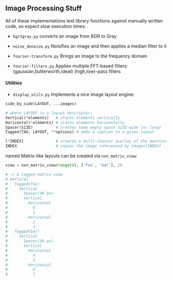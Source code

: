 ## Image Processing Stuff

All of these implementations test library functions against manually written code, so expect slow execution times.

- `bgr2gray.py`
converts an image from BGR to Gray

- `noise_denoise.py`
Noisifies an image and then applies a median filter to it

- `fourier-transform.py`
Brings an image to the frequency domain

- `fourier-filters.py`
Applies multiple FFT-based filters: {gaussian,butterworth,ideal} (high,low)-pass filters

#### Utilities

- `display_utils.py`
Implements a nice image layout engine:
```py
side_by_side(LAYOUT, ...images)

# where LAYOUT is a layout descriptor:
Vertical(*elements)   # stacks elements vertically
Horizontal(*elements) # stacks elements horizontally
Spacer(SIZE)          # creates some empty space SIZE-wide (or long)
Tagged(TAG, LAYOUT, **options) # adds a caption to a given layout

[*INDEX]              # creates a multi-channel overlay of the mentioned indices
INDEX                 # copies the image referenced by images[INDEX]
```

named Matrix-like layouts can be created via `nxn_matrix_view`:
```py
view = nxn_matrix_view(range(8), ['foo', 'bar'], 2)

# -> A tagged matrix view
# Vertical
#   Tagged(foo)
#     Vertical
#       Spacer(40 px)
#       Vertical
#         Horizontal
#           0
#           1
#         Horizontal
#           2
#           3
#   Tagged(bar)
#     Vertical
#       Spacer(40 px)
#       Vertical
#         Horizontal
#           4
#           5
#         Horizontal
#           6
#           7
```

